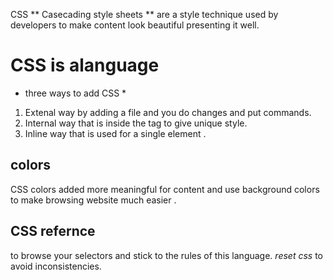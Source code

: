 CSS ** Casecading style sheets ** are a style technique used by developers to make content look beautiful presenting it well.
# CSS is alanguage # 
* three ways to add CSS *
 1. Extenal way by adding a file and you do changes and put commands.
 2. Internal way that is inside the tag to give unique style.
 3. Inline way that is used for a single element .
 ## colors ##
CSS colors added more meaningful for content and use background colors to make browsing website much easier .
## CSS refernce ##
to browse your selectors and stick to the rules  of this language.
_reset css_ to avoid inconsistencies.
